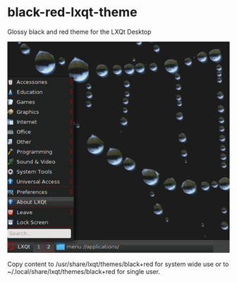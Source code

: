 # black-red-lxqt-theme
Glossy black and red theme for the LXQt Desktop

![Screenshot](https://github.com/stefonarch/lxqt-themes/blob/master/screenshot-red+black.png)

Copy content to /usr/share/lxqt/themes/black+red for system wide use or to ~/.local/share/lxqt/themes/black+red for single user.
